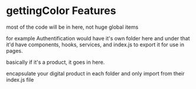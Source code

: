 # gettingColor Features

most of the code will be in here, not huge global items

for example Authentification would have it's own folder here
and under that it'd have components, hooks, services, and index.js to export it for use in pages.

basically if it's a product, it goes in here.

encapsulate your digital product in each folder and only import from their index.js file